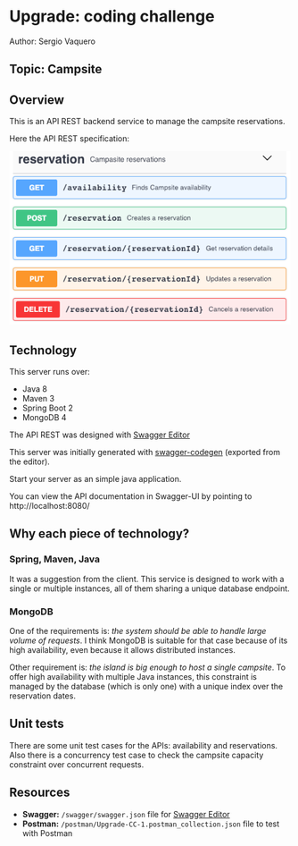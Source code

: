 # Upgrade: coding challenge

Author: Sergio Vaquero

## Topic: Campsite

## Overview

This is an API REST backend service to manage the campsite reservations.

Here the API REST specification:

![](swagger/api-spec.png)

## Technology

This server runs over:
- Java 8
- Maven 3
- Spring Boot 2
- MongoDB 4

The API REST was designed with [Swagger Editor](https://editor.swagger.io/)

This server was initially generated with [swagger-codegen](https://github.com/swagger-api/swagger-codegen) (exported from the editor).

Start your server as an simple java application.

You can view the API documentation in Swagger-UI by pointing to  
http://localhost:8080/

## Why each piece of technology?

### Spring, Maven, Java

It was a suggestion from the client. This service is designed to work with a single or multiple instances, all of them sharing a unique database endpoint.

### MongoDB

One of the requirements is: _the system should be able to handle large volume of requests_. I think MongoDB is suitable for that case because of its high availability, even because it allows distributed instances.

Other requirement is: _the island is big enough to host a single campsite_. To offer high availability with multiple Java instances, this constraint is managed by the database (which is only one) with a unique index over the reservation dates.

## Unit tests

There are some unit test cases for the APIs: availability and reservations. Also there is a concurrency test case to check the campsite capacity constraint over concurrent requests.

## Resources

- **Swagger:** `/swagger/swagger.json` file for [Swagger Editor](https://editor.swagger.io/)
- **Postman:** `/postman/Upgrade-CC-1.postman_collection.json` file to test with Postman
